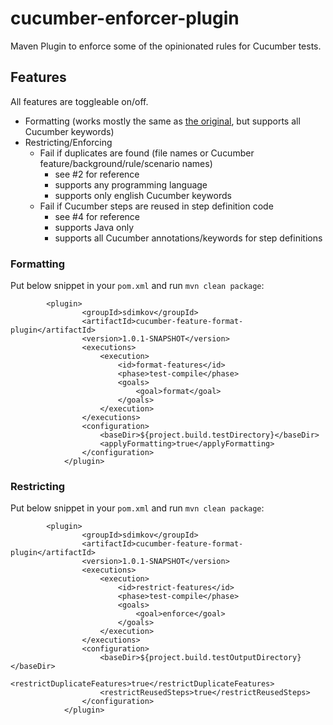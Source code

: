 # cucumber-enforcer-plugin

Maven Plugin to enforce some of the opinionated rules for Cucumber tests.

## Features

All features are toggleable on/off.

- Formatting (works mostly the same as [the original](https://github.com/sdimkov/cucumber-feature-format-plugin), but supports all Cucumber keywords)
- Restricting/Enforcing
    - Fail if duplicates are found (file names or Cucumber feature/background/rule/scenario names)
      - see #2 for reference
      - supports any programming language
      - supports only english Cucumber keywords
    - Fail if Cucumber steps are reused in step definition code
      - see #4 for reference 
      - supports Java only
      - supports all Cucumber annotations/keywords for step definitions

### Formatting

Put below snippet in your `pom.xml` and run `mvn clean package`:

```
        <plugin>
                <groupId>sdimkov</groupId>
                <artifactId>cucumber-feature-format-plugin</artifactId>
                <version>1.0.1-SNAPSHOT</version>
                <executions>
                    <execution>
                        <id>format-features</id>
                        <phase>test-compile</phase>
                        <goals>
                            <goal>format</goal>
                        </goals>
                    </execution>
                </executions>
                <configuration>
                    <baseDir>${project.build.testDirectory}</baseDir>
                    <applyFormatting>true</applyFormatting>
                </configuration>
            </plugin>
```

### Restricting

Put below snippet in your `pom.xml` and run `mvn clean package`:

```
        <plugin>
                <groupId>sdimkov</groupId>
                <artifactId>cucumber-feature-format-plugin</artifactId>
                <version>1.0.1-SNAPSHOT</version>
                <executions>
                    <execution>
                        <id>restrict-features</id>
                        <phase>test-compile</phase>
                        <goals>
                            <goal>enforce</goal>
                        </goals>
                    </execution>
                </executions>
                <configuration>
                    <baseDir>${project.build.testOutputDirectory}</baseDir>
                    <restrictDuplicateFeatures>true</restrictDuplicateFeatures>
                    <restrictReusedSteps>true</restrictReusedSteps>
                </configuration>
            </plugin>
```